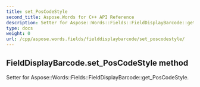 ```yaml
---
title: set_PosCodeStyle
second_title: Aspose.Words for C++ API Reference
description: Setter for Aspose::Words::Fields::FieldDisplayBarcode::get_PosCodeStyle. 
type: docs
weight: 0
url: /cpp/aspose.words.fields/fielddisplaybarcode/set_poscodestyle/
---
```

## FieldDisplayBarcode.set_PosCodeStyle method


Setter for Aspose::Words::Fields::FieldDisplayBarcode::get_PosCodeStyle. 

